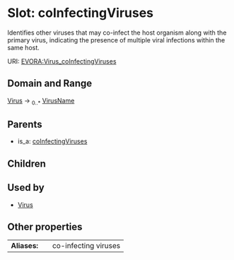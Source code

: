 
# Slot: coInfectingViruses

Identifies other viruses that may co-infect the host organism along with the primary virus, indicating the presence of multiple viral infections within the same host.

URI: [EVORA:Virus_coInfectingViruses](https://evora-project.eu/Virus_coInfectingViruses)


## Domain and Range

[Virus](Virus.md) &#8594;  <sub>0..\*</sub> [VirusName](VirusName.md)

## Parents

 *  is_a: [coInfectingViruses](coInfectingViruses.md)

## Children


## Used by

 * [Virus](Virus.md)

## Other properties

|  |  |  |
| --- | --- | --- |
| **Aliases:** | | co-infecting viruses |